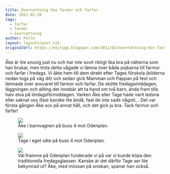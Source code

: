 ```yaml
---
title: Övernattning hos farmor och farfar
date: 2011-02-20
tags: 
  - farfar
  - farmor
  - övernattning	
author: Pelle
layout: layouts/post.njk
originalUrl: https://nejtupp.blogspot.com/2011/02/overnattning-hos-farmor-och-farfar.html
---
```


Åke är lite snuvig just nu och har inte sovit riktigt lika bra på nätterna som han brukar, men trots detta vågade vi lämna över båda pojkarna till farmor och farfar i fredags. Vi åkte hem till dem direkt efter Tages förskola (bilderna nedan togs på väg dit) och sedan gick Mamman och Pappan på fest och lämnade över ansvaret till farmor och farfar. De skötte fredagsmiddagen, läggningen och allting det innebär att ta hand om två barn, ända fram tills halv elva på lördagsförmiddagen. Varken Åke eller Tage hade varit ledsna eller saknat oss (fast kanske lite ändå, fast de inte sade något)... Det var första gången Åke sov på annat håll, och det gick ju bra. Tack farmor och farfar!

<figure>
	 <img src="../../../img/2011/02/På väg till Odenplan-_MG_7722.jpg">
	<figcaption>Åke i barnvagnen på buss 4 mot Odenplan.</figcaption>
</figure>

<figure>
	 <img src="../../../img/2011/02/På väg till Odenplan-_MG_7727.jpg">
	<figcaption>Tage i eget säte på buss 4 mot Odenplan.</figcaption>
</figure>

<figure>
	 <img src="../../../img/2011/02/På väg till Odenplan-_MG_7732.jpg">
	<figcaption>Väl framme på Odenplan funderade vi på var vi kunde köpa den traditionella fredagsglassen. Kanske är det därför Tage ser lite bekymrad ut? Åke, med mössan på sniskan, spanar han också.</figcaption>
